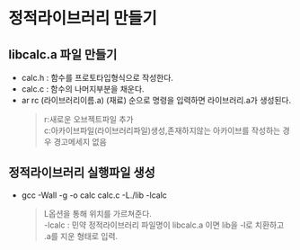 # 정적라이브러리 만들기


## libcalc.a 파일 만들기
 - calc.h : 함수를 프로토타입형식으로 작성한다.
 - calc.c : 함수의 나머지부분을 채운다.
 - ar rc (라이브러리이름.a) (재료) 순으로 명령을 입력하면 라이브러리.a가 생성된다.
	>
	>r:새로운 오브젝트파일 추가<br>
	>c:아카이브파일(라이브러리파일)생성,존재하지않는 아카이브를 작성하는 경우 경고메세지 없음
	>

## 정적라이브러리 실행파일 생성
 - gcc -Wall -g -o calc calc.c -L./lib -lcalc
 	>
	> L옵션을 통해 위치를 가르쳐준다.<br>
	> -lcalc : 민약 정적라이브러리 파일명이 libcalc.a 이면 lib을 -l로 치환하고 .a를 지운 형태로 입력.
	>
